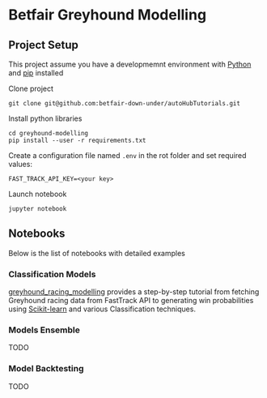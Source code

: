 # Betfair Greyhound Modelling

## Project Setup

This project assume you have a developmemnt environment with [Python](https://www.python.org/downloads/) and [pip](https://pip.pypa.io/en/stable/installation/) installed

Clone project
```
git clone git@github.com:betfair-down-under/autoHubTutorials.git
```

Install python libraries
```
cd greyhound-modelling
pip install --user -r requirements.txt
```

Create a configuration file named `.env` in the rot folder and set required values:
```
FAST_TRACK_API_KEY=<your key>
```

Launch notebook
```
jupyter notebook
```

## Notebooks

Below is the list of notebooks with detailed examples

### Classification Models

[greyhound_racing_modelling](notebook/greyhound_racing_modelling.ipynb) provides a step-by-step tutorial from fetching Greyhound racing data from FastTrack API to generating win probabilities using [Scikit-learn](https://scikit-learn.org/stable/) and various Classification techniques.

### Models Ensemble

TODO

### Model Backtesting

TODO
